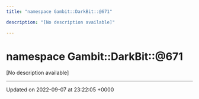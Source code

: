 ```yaml
---
title: "namespace Gambit::DarkBit::@671"

description: "[No description available]"

---
```


# namespace Gambit::DarkBit::@671

[No description available]






-------------------------------

Updated on 2022-09-07 at 23:22:05 +0000